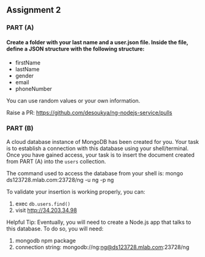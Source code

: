 ## Assignment 2


### PART (A)
#### Create a folder with your last name and a user.json file. Inside the file, define a JSON structure with the following structure:

 - firstName
 - lastName
 - gender
 - email
 - phoneNumber

You can use random values or your own information.

Raise a PR: https://github.com/desoukya/ng-nodejs-service/pulls

### PART (B)
A cloud database instance of MongoDB has been created for you. Your task is to establish a connection with this database using your shell/terminal. Once you have gained access, your task is to insert the document created from PART (A) into the `users` collection. 

The command used to access the database from your shell is:
mongo ds123728.mlab.com:23728/ng -u ng -p ng

To validate your insertion is working properly, you can:
 1) exec `db.users.find()` 
 2) visit http://34.203.34.98


Helpful Tip: Eventually, you will need to create a Node.js app that talks to this database. To do so, you will need:
 1) mongodb npm package
 2) connection string: mongodb://ng:ng@ds123728.mlab.com:23728/ng
